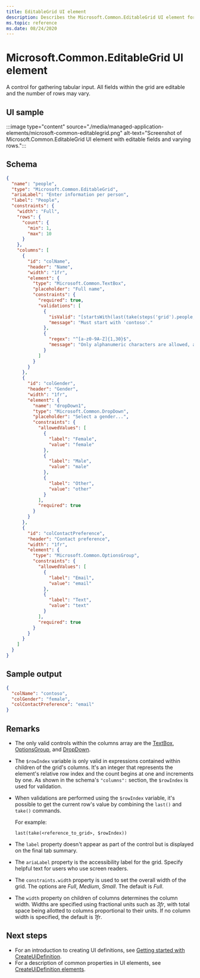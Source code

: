 ```yaml
---
title: EditableGrid UI element
description: Describes the Microsoft.Common.EditableGrid UI element for Azure portal. Enables users to gather tabular input.
ms.topic: reference
ms.date: 08/24/2020
---
```


# Microsoft.Common.EditableGrid UI element

A control for gathering tabular input. All fields within the grid are editable and the number of rows may vary.

## UI sample

:::image type="content" source="./media/managed-application-elements/microsoft-common-editablegrid.png" alt-text="Screenshot of Microsoft.Common.EditableGrid UI element with editable fields and varying rows.":::

## Schema

```json
{
  "name": "people",
  "type": "Microsoft.Common.EditableGrid",
  "ariaLabel": "Enter information per person",
  "label": "People",
  "constraints": {
    "width": "Full",
    "rows": {
      "count": {
        "min": 1,
        "max": 10
      }
    },
    "columns": [
      {
        "id": "colName",
        "header": "Name",
        "width": "1fr",
        "element": {
          "type": "Microsoft.Common.TextBox",
          "placeholder": "Full name",
          "constraints": {
            "required": true,
            "validations": [
              {
                "isValid": "[startsWith(last(take(steps('grid').people, $rowIndex)).colName, 'contoso')]",
                "message": "Must start with 'contoso'."
              },
              {
                "regex": "^[a-z0-9A-Z]{1,30}$",
                "message": "Only alphanumeric characters are allowed, and the value must be 1-30 characters long."
              }
            ]
          }
        }
      },
      {
        "id": "colGender",
        "header": "Gender",
        "width": "1fr",
        "element": {
          "name": "dropDown1",
          "type": "Microsoft.Common.DropDown",
          "placeholder": "Select a gender...",
          "constraints": {
            "allowedValues": [
              {
                "label": "Female",
                "value": "female"
              },
              {
                "label": "Male",
                "value": "male"
              },
              {
                "label": "Other",
                "value": "other"
              }
            ],
            "required": true
          }
        }
      },
      {
        "id": "colContactPreference",
        "header": "Contact preference",
        "width": "1fr",
        "element": {
          "type": "Microsoft.Common.OptionsGroup",
          "constraints": {
            "allowedValues": [
              {
                "label": "Email",
                "value": "email"
              },
              {
                "label": "Text",
                "value": "text"
              }
            ],
            "required": true
          }
        }
      }
    ]
  }
}
```

## Sample output

```json
{
  "colName": "contoso",
  "colGender": "female",
  "colContactPreference": "email"
}
```

## Remarks

- The only valid controls within the columns array are the [TextBox](microsoft-common-textbox.md), [OptionsGroup](microsoft-common-optionsgroup.md), and [DropDown](microsoft-common-dropdown.md).
- The `$rowIndex` variable is only valid in expressions contained within children of the grid's columns. It's an integer that represents the element's relative row index and the count begins at one and increments by one. As shown in the schema's `"columns":` section, the `$rowIndex` is used for validation.
- When validations are performed using the `$rowIndex` variable, it's possible to get the current row's value by combining the `last()` and `take()` commands.

  For example:

  `last(take(<reference_to_grid>, $rowIndex))`

- The `label` property doesn't appear as part of the control but is displayed on the final tab summary.
- The `ariaLabel` property is the accessibility label for the grid. Specify helpful text for users who use screen readers.
- The `constraints.width` property is used to set the overall width of the grid. The options are _Full_, _Medium_, _Small_. The default is _Full_.
- The `width` property on children of columns determines the column width. Widths are specified using fractional units such as _3fr_, with total space being allotted to columns proportional to their units. If no column width is specified, the default is _1fr_.

## Next steps

- For an introduction to creating UI definitions, see [Getting started with CreateUiDefinition](create-uidefinition-overview.md).
- For a description of common properties in UI elements, see [CreateUiDefinition elements](create-uidefinition-elements.md).
